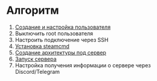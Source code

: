 # Алгоритм
1. [Создание и настройка пользователя](CreateUser.md)
2. Выключить root пользователя
3. Настроить подключение через SSH
4. [Установка steamcmd](InstallSteamCmd.md)
5. [Создание архитектуры под сервер](CreateArchitecture.md)
7. [Запуск сервера](StartServer.md)
8. Настройка получения информации о сервере через Discord/Telegram
